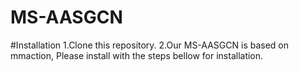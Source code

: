 # MS-AASGCN
#Installation
1.Clone this repository.
2.Our MS-AASGCN is based on mmaction, Please install with the steps bellow for installation.
